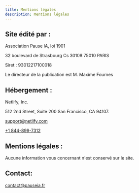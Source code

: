 ```yaml
---
title: Mentions légales
description: Mentions légales
---
```


## Site édité par :

Association Pause IA, loi 1901

32 boulevard de Strasbourg Cs 30108
75010 PARIS

Siret : 93012217100018

Le directeur de la publication est M. Maxime Fournes

## Hébergement :

Netlify, Inc.

512 2nd Street, Suite 200 San Francisco, CA 94107.

[support@netlify.com](mailto:support@netlify.com)

[+1 844-899-7312](tel:+1-844-899-7312)

## Mentions légales :

Aucune information vous concernant n'est conservé sur le site.

## Contact:

[contact@pauseia.fr](mailto:contact@pauseia.fr)
